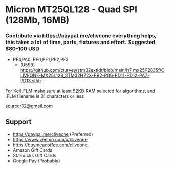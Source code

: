 # Micron MT25QL128 - Quad SPI (128Mb, 16MB)
### Contribute via   https://paypal.me/cliveone  everything helps, this takes a lot of time, parts, fixtures and effort. Suggested $80-100 USD

  *  PF4,PA0, PF0,PF1,PF2,PF3
     *  (U599) https://github.com/cturvey/stm32extldr/blob/main/h7_mx25l12835f/CLIVEONE-MX25L128_STM32H72X-PB2-PG6-PD11-PD12-PA7-PD13.stldr

For Keil .FLM make sure at least 52KB RAM selected for algorithms, and .FLM filename is 31 characters or less

 sourcer32@gmail.com
 
##  Support
 
  *  https://paypal.me/cliveone (Preferred)
  *  https://www.venmo.com/u/cliveone
  *  https://buymeacoffee.com/cliveone
  *  Amazon Gift Cards
  *  Starbucks Gift Cards
  *  Google Pay (Probably) 
